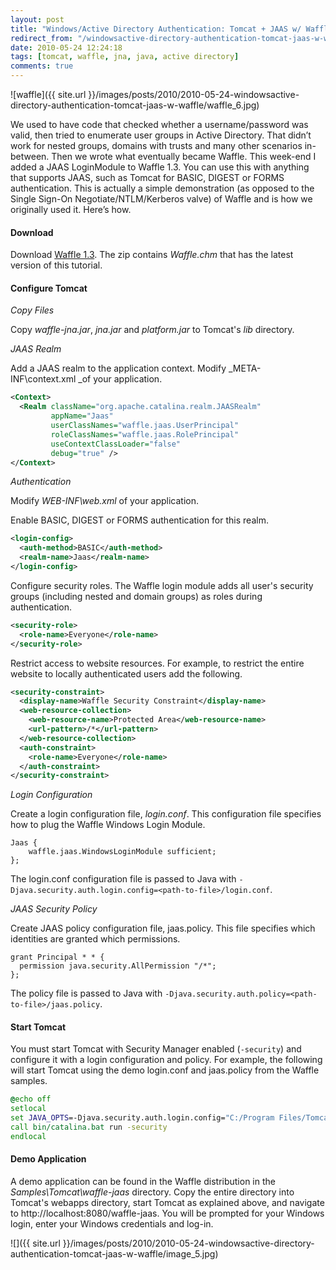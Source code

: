 ```yaml
---
layout: post
title: "Windows/Active Directory Authentication: Tomcat + JAAS w/ Waffle"
redirect_from: "/windowsactive-directory-authentication-tomcat-jaas-w-waffle"
date: 2010-05-24 12:24:18
tags: [tomcat, waffle, jna, java, active directory]
comments: true
---
```


![waffle]({{ site.url }}/images/posts/2010/2010-05-24-windowsactive-directory-authentication-tomcat-jaas-w-waffle/waffle_6.jpg)

We used to have code that checked whether a username/password was valid, then tried to enumerate user groups in Active Directory. That didn’t work for nested groups, domains with trusts and many other scenarios in-between. Then we wrote what eventually became Waffle. This week-end I added a JAAS LoginModule to Waffle 1.3. You can use this with anything that supports JAAS, such as Tomcat for BASIC, DIGEST or FORMS authentication. This is actually a simple demonstration (as opposed to the Single Sign-On Negotiate/NTLM/Kerberos valve) of Waffle and is how we originally used it. Here’s how.

#### Download

Download [Waffle 1.3](https://github.com/dblock/waffle). The zip contains _Waffle.chm_ that has the latest version of this tutorial.

#### Configure Tomcat

_Copy Files_

Copy _waffle-jna.jar_, _jna.jar_ and _platform.jar_ to Tomcat's _lib_ directory.

_JAAS Realm_

Add a JAAS realm to the application context. Modify _META-INF\context.xml _of your application.

```xml
<Context>
  <Realm className="org.apache.catalina.realm.JAASRealm"
         appName="Jaas"
         userClassNames="waffle.jaas.UserPrincipal"
         roleClassNames="waffle.jaas.RolePrincipal"
         useContextClassLoader="false"
         debug="true" />
</Context>
```

_Authentication_

Modify _WEB-INF\web.xml_ of your application.

Enable BASIC, DIGEST or FORMS authentication for this realm.

```xml
<login-config>
  <auth-method>BASIC</auth-method>
  <realm-name>Jaas</realm-name>
</login-config>
```

Configure security roles. The Waffle login module adds all user's security groups (including nested and domain groups) as roles during authentication.

```xml
<security-role>
  <role-name>Everyone</role-name>
</security-role>
```

Restrict access to website resources. For example, to restrict the entire website to locally authenticated users add the following.

```xml
<security-constraint>
  <display-name>Waffle Security Constraint</display-name>
  <web-resource-collection>
    <web-resource-name>Protected Area</web-resource-name>
    <url-pattern>/*</url-pattern>
  </web-resource-collection>
  <auth-constraint>
    <role-name>Everyone</role-name>
  </auth-constraint>
</security-constraint>
```

_Login Configuration_

Create a login configuration file, _login.conf_. This configuration file specifies how to plug the Waffle Windows Login Module.

```config
Jaas {
    waffle.jaas.WindowsLoginModule sufficient;
};
```

The login.conf configuration file is passed to Java with `-Djava.security.auth.login.config=<path-to-file>/login.conf`.

_JAAS Security Policy_

Create JAAS policy configuration file, jaas.policy. This file specifies which identities are granted which permissions.

```config
grant Principal * * {
  permission java.security.AllPermission "/*";
};
```

The policy file is passed to Java with `-Djava.security.auth.policy=<path-to-file>/jaas.policy`.

#### Start Tomcat

You must start Tomcat with Security Manager enabled (`-security`) and configure it with a login configuration and policy. For example, the following will start Tomcat using the demo login.conf and jaas.policy from the Waffle samples.

```bat
@echo off
setlocal
set JAVA_OPTS=-Djava.security.auth.login.config="C:/Program Files/Tomcat/webapps/waffle-jaas/login.conf" -Djava.security.auth.policy="C:/Program Files/Tomcat/webapps/waffle-jaas/jaas.policy"
call bin/catalina.bat run -security
endlocal
```

#### Demo Application

A demo application can be found in the Waffle distribution in the _Samples\Tomcat\waffle-jaas_ directory. Copy the entire directory into Tomcat's webapps directory, start Tomcat as explained above, and navigate to http://localhost:8080/waffle-jaas. You will be prompted for your Windows login, enter your Windows credentials and log-in.

![]({{ site.url }}/images/posts/2010/2010-05-24-windowsactive-directory-authentication-tomcat-jaas-w-waffle/image_5.jpg)

